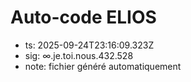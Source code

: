 # Auto-code ELIOS
- ts: 2025-09-24T23:16:09.323Z
- sig: ∞.je.toi.nous.432.528
- note: fichier généré automatiquement